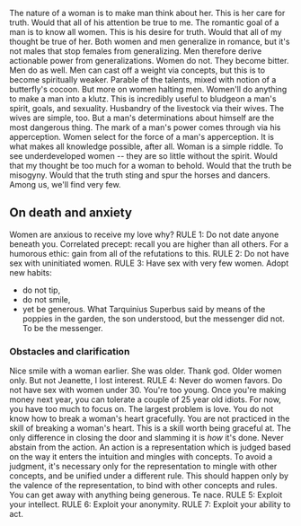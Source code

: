 The nature of a woman is to make man think about her.
This is her care for truth.
Would that all of his attention be true to me.
The romantic goal of a man is to know all women.
This is his desire for truth.
Would that all of my thought be true of her.
Both women and men generalize in romance, but it's not males that stop females from generalizing.
Men therefore derive actionable power from generalizations.
Women do not.
They become bitter.
Men do as well.
Men can cast off a weight via concepts, but this is to become spiritually weaker.
Parable of the talents, mixed with notion of a butterfly's cocoon.
But more on women halting men.
Women'll do anything to make a man into a klutz.
This is incredibly useful to bludgeon a man's spirit, goals, and sexuality.
Husbandry of the livestock via their wives.
The wives are simple, too.
But a man's determinations about himself are the most dangerous thing.
The mark of a man's power comes through via his apperception.
Women select for the force of a man's apperception.
It is what makes all knowledge possible, after all.
Woman is a simple riddle.
To see underdeveloped women -- they are so little without the spirit.
Would that my thought be too much for a woman to behold.
Would that the truth be misogyny.
Would that the truth sting and spur the horses and dancers.
Among us, we'll find very few.

## On death and anxiety
Women are anxious to receive my love why?
RULE 1: Do not date anyone beneath you.
Correlated precept: recall you are higher than all others.
For a humorous ethic: gain from all of the refutations to this.
RULE 2: Do not have sex with uninitiated women.
RULE 3: Have sex with very few women.
Adopt new habits:
 - do not tip,
 - do not smile,
 - yet be generous.
What Tarquinius Superbus said by means of the poppies in the garden, the son understood, but the messenger did not.
To be the messenger.

### Obstacles and clarification
Nice smile with a woman earlier.
She was older.
Thank god.
Older women only.
But not Jeanette, I lost interest.
RULE 4: Never do women favors.
Do not have sex with women under 30.
You're too young.
Once you're making money next year, you can tolerate a couple of 25 year old idiots.
For now, you have too much to focus on.
The largest problem is love.
You do not know how to break a woman's heart gracefully.
You are not practiced in the skill of breaking a woman's heart.
This is a skill worth being graceful at.
The only difference in closing the door and slamming it is *how* it's done.
Never abstain from the action.
An action is a representation which is judged based on the way it enters the intuition and mingles with concepts.
To avoid a judgment, it's necessary only for the representation to mingle with other concepts, and be unified under a different rule.
This should happen only by the valence of the representation, to bind with other concepts and rules.
You can get away with anything being generous.
Te nace.
RULE 5: Exploit your intellect.
RULE 6: Exploit your anonymity.
RULE 7: Exploit your ability to act.
